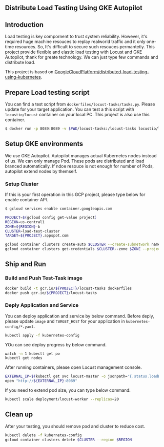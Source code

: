 ## Distribute Load Testing Using GKE Autopilot 

## Introduction

Load testing is key compornent to trust system reliability. However, it's required huge machine resouces to replay realworld traffic and it only one-time resources. So, It's difficult to secure such resouces permantetly.
This project provide flexible and elastic load testing with Locust and GKE Autopilot, thank for greate technology. We can just type few commands and distribute load.

This project is based on [GoogleCloudPlatform/distributed-load-testing-using-kubernetes](https://github.com/GoogleCloudPlatform/distributed-load-testing-using-kubernetes).

## Prepare Load testing script

You can find a test script from `dockerfiles/locust-tasks/tasks.py`. Please update for your target application. You can test a this script with `locustio/locust` container on your local PC. This project is also use this container.

```bash
$ docker run -p 8089:8089 -v $PWD/locust-tasks:/locust-tasks locustio/locust -f /locust-tasks/tasks.py -H ${YOUR_TARGET_APPLICATION}
```

## Setup GKE environments

We use GKE Autopilot. Autopilot manages actual Kubernetes nodes instead of us. We can only manage Pod. These pods are distributed and load branced automatically. If ndoe resouce is not enough for number of Pods, autopilot extend nodes by themself.

### Setup Cluster

If this is your first operation in this GCP project, please type below for enable container API.

```bash 
$ gcloud services enable container.googleapis.com
```

```bash
PROJECT=$(gcloud config get-value project)
REGION=us-central1
ZONE=${REGION}-b
CLUSTER=load-test-cluster
TARGET=${PROJECT}.appspot.com

gcloud container clusters create-auto $CLUSTER --create-subnetwork name=gke --region us-central1
gcloud container clusters get-credentials $CLUSTER--zone $ZONE --project $PROJECT
```

## Ship and Run

### Build and Push Test-Task image

```bash
docker build -t gcr.io/${PROJECT}/locust-tasks dockerfiles
docker push gcr.io/${PROJECT}/locust-tasks
```

### Deply Application and Service

You can deploy application and service by below command. Before deply, please update `image` and `TARGET_HOST` for your application in `kubernetes-config/*.yaml`.

```bash
kubectl apply -f kubernetes-config
```

YOu can see deploy progress by below command.

```bash
watch -n 1 kubectl get po
kubectl get nodes
```

After running containers, please open Locust management console.

```bash
EXTERNAL_IP=$(kubectl get svc locust-master -o jsonpath="{.status.loadBalancer.ingress[0].ip}")
open "http://${EXTERNAL_IP}:8089"
```

If you need to extend pod size, you can type below command.

```bash
kubectl scale deployment/locust-worker --replicas=20
```

## Clean up

After your testing, you should remove pod and cluster to reduce cost.

```bash
kubectl delete -f kubernetes-config
gcloud container clusters delete $CLUSTER --region $REGION
```